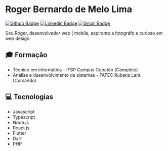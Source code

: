 # Roger Bernardo de Melo Lima
[![Github Badge](https://img.shields.io/badge/-Github-000?style=flat-square&logo=Github&logoColor=white&link=https://github.com/rbmelolima)](https://github.com/rbmelolima)
[![Linkedin Badge](https://img.shields.io/badge/-LinkedIn-blue?style=flat-square&logo=Linkedin&logoColor=white&link=https://www.linkedin.com/in/rbmelolima/)](https://www.linkedin.com/in/rbmelolima/)
[![Gmail Badge](https://img.shields.io/badge/-Gmail-c14438?style=flat-square&logo=Gmail&logoColor=white&link=mailto:rbmelolima@gmail.com)](mailto:rbmelolima@gmail.com/)  

Sou Roger, desenvolvedor web | mobile, aspirante a fotográfo e curioso em web design.

## :mortar_board: Formação
- Técnico em informática - IFSP Campus Cubatão (Completo)
- Análise e desenvolvimento de sistemas - FATEC Rubens Lara (Cursando)

## :computer: Tecnologias
- Javascript
- Typescript
- Node.js
- React.js
- Flutter
- Dart
- PHP


